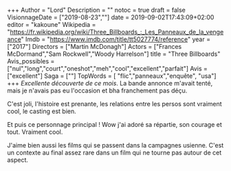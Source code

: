 +++
Author = "Lord"
Description = ""
notoc = true
draft = false
VisionnageDate = ["2019-08-23",""]
date = 2019-09-02T17:43:09+02:00
editor = "kakoune"
Wikipedia = "https://fr.wikipedia.org/wiki/Three_Billboards_:_Les_Panneaux_de_la_vengeance"
Imdb = "https://www.imdb.com/title/tt5027774/reference"
year = ["2017"]
Directors = ["Martin McDonagh"]
Actors = ["Frances McDormand","Sam Rockwell","Woody Harrelson"]
title = "Three Billboards"
Avis_possibles = ["nul","long","court","oneshot","meh","cool","excellent","parfait"]
Avis = ["excellent"] 
Saga = [""]
TopWords = [ "flic","panneaux","enquête", "usa"]
+++
*Excellente découverte de ce mois*.
La bande annonce m'avait tenté, mais je n'avais pas eu l'occasion et bha franchement pas déçu.

C'est joli, l'histoire est prenante, les relations entre les persos sont vraiment cool, le casting est bien.

Et puis ce personnage principal !
Wow j'ai adoré sa répartie, son courage et tout.
Vraiment cool.

J'aime bien aussi les films qui se passent dans la campagnes usienne.
C'est un contexte au final assez rare dans un film qui ne tourne pas autour de cet aspect.
